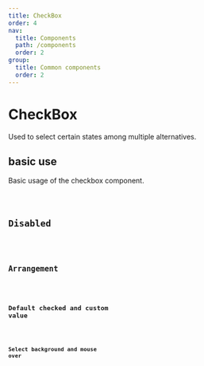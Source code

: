 ```yaml
---
title: CheckBox
order: 4
nav:
  title: Components
  path: /components
  order: 2
group:
  title: Common components
  order: 2
---
```


# CheckBox

Used to select certain states among multiple alternatives.

## basic use

Basic usage of the checkbox component.

<code src="./demos/index1.tsx" />

## Disabled

<code src="./demos/index2.tsx" />

## Arrangement

<code src="./demos/index3.tsx" />

## Default checked and custom value

<code src="./demos/index4.tsx" />

## Select background and mouse over

<code src="./demos/index5.tsx" />

<API />
